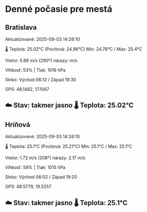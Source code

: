 ﻿# Denné počasie pre mestá

## Bratislava
Aktualizované: 2025-09-03 14:26:10

🌡️ Teplota: 25.02°C 
(Pocitová: 24.96°C)
Min: 24.76°C / Max: 25.4°C

Vietor: 5.66 m/s    (290°) 
nárazy:  m/s

Vlhkosť: 53% | Tlak: 1016 hPa

Slnko: Východ 06:12 / Západ 19:30

GPS: 48.1482, 17.1067

☁️ Stav: takmer jasno        🌡️ Teplota: 25.02°C
---

## Hriňová
Aktualizované: 2025-09-03 14:26:10

🌡️ Teplota: 25.1°C 
(Pocitová: 25.21°C)
Min: 25.1°C / Max: 25.1°C

Vietor: 1.72 m/s (208°)
nárazy: 2.17 m/s

Vlhkosť: 59% | Tlak: 1015 hPa

Slnko: Východ 06:02 / Západ 19:20

GPS: 48.5779, 19.5257

☁️ Stav: takmer jasno        🌡️ Teplota: 25.1°C
---
